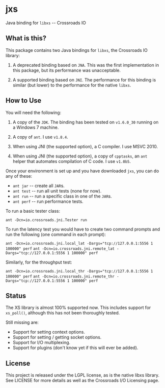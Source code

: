 jxs
===

Java binding for `libxs` -- Crossroads IO


What is this?
-------------

This package contains two Java bindings for `libxs`, the Crossroads IO library:

1. A deprecated binding based on `JNA`.  This was the first
   implementation in this package, but its performance was
   unacceptable.

2. A supported binding based on `JNI`.  The performance for this
   binding is similar (but lower) to the performance for the native
   `libxs`.

How to Use
----------

You will need the following:

1. A copy of the `JDK`.  The binding has been tested on `v1.6.0_30`
   running on a Windows 7 machine.

2. A copy of `ant`.  I use `v1.8.4`.

3. When using JNI (the supported option), a C compiler.  I use MSVC
   2010.

4. When using JNI (the supported option), a copy of `cpptasks`, an
   `ant` helper that automates compilation of C code.  I use `v1.0b5`.

Once your environment is set up and you have downloaded `jxs`, you can
do any of these:

* `ant jar` -- create all `JAR`s.
* `ant test` -- run all unit tests (none for now).
* `ant run` -- run a specific class in one of the `JAR`s.
* `ant perf` -- run performance tests.

To run a basic tester class:

`ant -Dcn=io.crossroads.jni.Tester run`

To run the latency test you would have to create two command prompts
and run the following (one command in each prompt):

`ant -Dcn=io.crossroads.jni.local_lat -Dargs="tcp://127.0.0.1:5556 1 100000" perf`
`ant -Dcn=io.crossroads.jni.remote_lat -Dargs="tcp://127.0.0.1:5556 1 100000" perf`

Similarly, for the throughput test:

`ant -Dcn=io.crossroads.jni.local_thr -Dargs="tcp://127.0.0.1:5556 1 100000" perf`
`ant -Dcn=io.crossroads.jni.remote_thr -Dargs="tcp://127.0.0.1:5556 1 100000" perf`


Status
------

The XS library is almost 100% supported now.  This includes support
for `xs_poll()`, although this has not been thoroughly tested.

Still missing are:

* Support for setting context options.
* Support for setting / getting socket options.
* Support for I/O multiplexing.
* Support for plugins (don't know yet if this will ever be added).


License
-------

This project is released under the LGPL license, as is the native
libxs library.  See LICENSE for more details as well as the Crossroads
I/O Licensing page.

